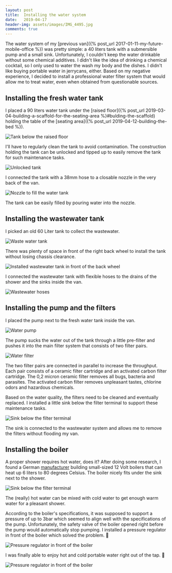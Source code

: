 ```yaml
---
layout: post
title:  Installing the water system
date:   2019-04-17
header-img: assets/images/IMG_4495.jpg
comments: true
---
```


The water system of my [previous van]({% post_url 2017-01-11-my-future-mobile-office %}) was pretty simple: a 40 liters tank with a submersible pump and a small sink. Unfortunately, I couldn't keep the water drinkable without some chemical additives. I didn't like the idea of drinking a chemical cocktail, so I only used to water the wash my body and the dishes. I didn't like buying portable water in jerrycans, either. Based on my negative experience, I decided to install a professional water filter system that would allow me to treat water, even when obtained from questionable sources.

## Installing the fresh water tank

I placed a 90 liters water tank under the [raised floor]({% post_url 2019-03-04-building-a-scaffold-for-the-seating-area %}#bulding-the-scaffold) holding the table of the [seating area]({% post_url 2019-04-12-building-the-bed %}).

![Tank below the raised floor](/assets/images/IMG_4387.jpg)

I'll have to regularly clean the tank to avoid contamination. The construction holding the tank can be unlocked and tipped up to easily remove the tank for such maintenance tasks.

![Unlocked tank](/assets/images/IMG_4388.jpg)

I connected the tank with a 38mm hose to a closable nozzle in the very back of the van.

![Nozzle to fill the water tank](/assets/images/IMG_4464.jpg)

The tank can be easily filled by pouring water into the nozzle.

## Installing the wastewater tank

I picked an old 60 Liter tank to collect the wastewater.

![Waste water tank](/assets/images/IMG_4402.jpg)

There was plenty of space in front of the right back wheel to install the tank without losing chassis clearance.

![Installed wastewater tank in front of the back wheel](/assets/images/IMG_4405.jpg)

I connected the wastewater tank with flexible hoses to the drains of the shower and the sinks inside the van.

![Wastewater hoses](/assets/images/IMG_4415.jpg)

## Installing the pump and the filters

I placed the pump next to the fresh water tank inside the van.

![Water pump](/assets/images/IMG_4426.jpg)

The pump sucks the water out of the tank through a little pre-filter and pushes it into the main filter system that consists of two filter pairs.

![Water filter](/assets/images/IMG_4441.jpg)

The two filter pairs are connected in parallel to increase the throughput. Each pair consists of a ceramic filter cartridge and an activated carbon filter cartridge. The 0,2 micron ceramic filter removes all bugs, bacteria and parasites. The activated carbon filter removes unpleasant tastes, chlorine odors and hazardous chemicals.

Based on the water quality, the filters need to be cleaned and eventually replaced. I installed a little sink below the filter terminal to support these maintenance tasks.

![Sink below the filter terminal](/assets/images/IMG_4429.jpg)

The sink is connected to the wastewater system and allows me to remove the filters without flooding my van.

## Installing the boiler

A proper shower requires hot water, does it? After doing some research, I found a German [manufacturer](https://www.elgena.de/) building small-sized 12 Volt boilers that can heat up 6 liters to 80 degrees Celsius. The boiler nicely fits under the sink next to the shower.

![Sink below the filter terminal](/assets/images/IMG_4456.jpg)

The (really) hot water can be mixed with cold water to get enough warm water for a pleasant shower.

According to the boiler's specifications, it was supposed to support a pressure of up to 3bar which seemed to align well with the specifications of the pump. Unfortunately, the safety valve of the boiler opened right before the pump would automatically stop pumping. I installed a pressure regulator in front of the boiler which solved the problem. :pray:

![Pressure regulator in front of the boiler](/assets/images/IMG_4487.jpg)

I was finally able to enjoy hot and cold portable water right out of the tap. :tada:

![Pressure regulator in front of the boiler](/assets/images/IMG_4495.jpg)
